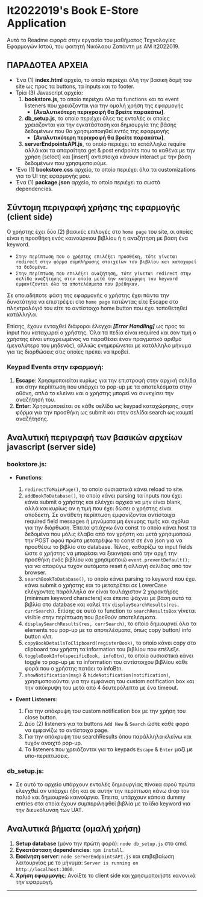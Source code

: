 # It2022019's Book E-Store Application

Αυτό το Readme αφορά στην εργασία του μαθήματος Τεχνολογίες Εφαρμογών Ιστού, του φοιτητή Νικόλαου Ζαπάντη με ΑΜ it2022019.

## ΠΑΡΑΔΟΤΕΑ ΑΡΧΕΙΑ
- Ένα (1) **index.html** αρχείο, το οποίο περιέχει όλη την βασική δομή του site ως προς τα buttons, τα inputs και το footer.
- Τρία (3) Javascript αρχεία:
    1. **bookstore.js**, το οποίο περιέχει όλα τα functions και τα event listeners που χρειάζονται για την ομαλή χρήση της εφαρμογής 
        - **[Αναλυτικότερη περιγραφή θα βρείτε παρακάτω]**.
    2. **db_setup.js**, το οποίο περιέχει όλες τις εντολές οι οποίες χρειάζονται για την εγκατάσταση και δημιουργία της βάσης δεδομένων που θα χρησιμοποιηθεί εντός της εφαρμογής 
        - **[Αναλυτικότερη περιγραφή θα βρείτε παρακάτω]**.
    3. **serverEndpointsAPI.js**, το οποίο περιέχει τα κατάλληλα require αλλά και τα απαραίτητα get & post endpoints που το καθένα με την χρήση [select] και [insert] αντίστοιχα κάνουν interact με την βάση δεδομένων που χρησιμοποιούμε.
- 'Ενα (1) **bookstore.css** αρχείο, το οποίο περιέχει όλα τα customizations για το UI της εφαρμογής μου.
- Ένα (1) **package.json** αρχείο, το οποίο περιέχει τα σωστά dependencies.

## Σύντομη περιγραφή χρήσης της εφαρμογής (client side)

Ο χρήστης έχει δύο (2) βασικές επιλογές στο `home page` του site, οι οποίες είναι η προσθήκη ενός καινούργιου βιβλίου ή η αναζήτηση με βάση ένα keyword.

- `Στην περίπτωση που ο χρήστης επιλέξει προσθήκη, τότε γίνεται redirect στην φόρμα συμπλήρωσης στοιχείων του βιβλίου και καταχωρεί τα δεδομένα.`
- `Στην περίπτωση που επιλέξει αναζήτηση, τότε γίνεται redirect στην σελίδα αναζήτησης στην οποία μετά την καταχώρηση του keyword εμφανίζονται όλα τα αποτελέσματα που βρέθηκαν.`

Σε οποιαδήποτε φάση της εφαρμογής ο χρήστης έχει πάντα την δυνατότητα να επιστρέψει στο `home page` πατώντας είτε Escape στο πληκτρολόγιό του είτε το αντίστοιχο home button που έχει τοποθετηθεί κατάλληλα.

Επίσης, έχουν ενταχθεί διάφοροι έλεγχοι ***[Error Handling]*** ως προς τα input που καταχωρεί ο χρήστης. Όλα τα πεδία είναι required και σαν τιμή ο χρήστης είναι υποχρεωμένος να παραθέσει έναν πραγματικό αριθμό (μεγαλύτερο του μηδενός), αλλιώς ενημερώνεται με κατάλληλο μήνυμα για τις διορθώσεις στις οποίες πρέπει να προβεί.

### Keypad Events στην εφαρμογή:

1. **Escape**: Χρησιμοποιείται κυρίως για την επιστροφή στην αρχική σελίδα και στην περίπτωση που υπάρχει το pop-up με τα αποτελέσματα στην οθόνη, 
    απλά το κλείνει και ο χρήστης μπορεί να συνεχίσει την αναζήτησή του.
2. **Enter**: Χρησιμοποιείται σε κάθε σελίδα ως keypad καταχώρησης, 
    στην φόρμα για την προσθήκη ως submit και στην σελίδα search ως κουμπί αναζήτησης.

## Αναλυτική περιγραφή των βασικών αρχείων javascript (server side)

### bookstore.js:
- **Functions**:
    1. `redirectToMainPage()`, το οποίο ουσιαστικά κάνει reload το site.
    2. `addBookToDatabase()`, το οποίο κάνει parsing τα inputs που έχει κάνει submit ο χρήστης και ελέγχει αρχικά να μην είναι blank, αλλά και κυρίως αν η τιμή που έχει δώσει ο χρήστης είναι αποδεκτή. Σε αντίθετη περίπτωση εμφανίζονται αντίστοιχα required field messages ή μηνύματα μη έγκυρης τιμής και σχόλια για την διόρθωση. Έπειτα φτιάχνω ένα const το οποίο κάνει host τα δεδομένα που μόλις έλαβα από τον χρήστη και μετά χρησιμοποιώ την POST αφού πρώτα μετατρέψω το const σε ένα json για να προσθέσω το βιβλίο στο database. Τέλος, καθαρίζω τα input fields ώστε ο χρήστης να μπορέσει να ξεκινήσει από την αρχή την προσθήκη ενός βιβλίου και χρησιμοποιώ `event.preventDefault();` για να αποφύγω τυχόν αυτόματο reset ή αλλαγή σελίδας από τον browser. 
    3. `searchBookToDatabase()`, το οποίο κάνει parsing το keyword που έχει κάνει submit ο χρήστης και το μετατρέπει σε LowerCase ελέγχοντας παράλληλα αν είναι τουλάχιστον 2 χαρακτήρες [minimum keyword characters] και έπειτα ψάχνει με βάση αυτό τα βιβλία στο database και καλεί την `displaySearchResults(res, currSearch)`. Επίσης σε αυτό το function το `searchResultsBox` γίνεται visible στην περίπτωση που βρεθούν αποτελέσματα.
    4. `displaySearchResults(res, currSearch)`, το οποίο δημιουργεί όλα τα elements του pop-up με τα αποτελέσματα, όπως copy button/ info button κλπ.
    5. `copyBookDetailsToClipboard(registerBook)`, το οποίο κάνει copy στο clipboard του χρήστη τα information του βιβλίου που επέλεξε.
    6. `toggleBookInfo(specificBook, infoBtn)`, το οποίο ουσιαστικά κάνει toggle το pop-up με τα information του αντίστοιχου βιβλίου κάθε φορά που ο χρήστης πατάει το infoBtn.
    7. `showNotification(msg)` & `hideNotification(notification)`, χρησιμοποιούνται για την εμφάνιση του custom notification box και την απόκρυψη του μετά από 4 δευτερόλεπτα με ένα timeout.
        
- **Event Listeners**:
    1. Για την απόκρυψη του custom notification box με την χρήση του close button.
    2. Δύο (2) listeners για τα buttons `Add New` & `Search` ώστε κάθε φορά να εμφανίζω το αντίστοιχο page.
    3. Για την απόκρυψη του searchResults όπου παράλληλα κλείνω και τυχόν ανοιχτό pop-up.
    4. Τα listeners που χρειάζονται για τα keypads `Escape` & `Enter` μαζί με υπο-περιπτώσεις.

### db_setup.js:
- Σε αυτό το αρχείο υπάρχουν εντολές δημιουργίας πίνακα αφού πρώτα ελεγχθεί αν υπάρχει ήδη και σε αυτήν την περίπτωση κάνω drop τον παλιό και δημιουργώ καινούργιο. Έπειτα, υπάρχουν κάποια dummy entries στα οποία έχουν συμπεριληφθεί βιβλία με το ίδιο keyword για την διευκόλυνση των UAT.

## Αναλυτικά βήματα (ομαλή χρήση)

1. **Setup database** (μόνο την πρώτη φορά): `node db_setup.js` στο cmd.
2. **Εγκατάσταση dependencies**: `npm install`.
3. **Εκκίνηση server**: `node serverEndpointsAPI.js` και επιβεβαίωση λειτουργίας με το μήνυμα: `Server is running on http://localhost:3000`.
4. **Χρήση εφαρμογής**: Ανοίξτε το client side και χρησιμοποιήστε κανονικά την εφαρμογή.

****